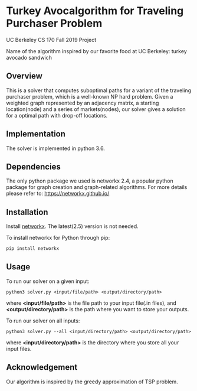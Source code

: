# Turkey Avocalgorithm for Traveling Purchaser Problem
UC Berkeley CS 170 Fall 2019 Project

Name of the algorithm inspired by our favorite food at UC Berkeley: turkey avocado sandwich

## Overview
This is a solver that computes suboptimal paths for a variant of the traveling purchaser problem, which is a well-known NP hard problem. Given a weighted graph represented by an adjacency matrix, a starting location(node) and a series of markets(nodes), our solver gives a solution for a optimal path with drop-off locations.

## Implementation

The solver is implemented in python 3.6.

## Dependencies

The only python package we used is networkx 2.4, a popular python package for graph creation and graph-related algorithms.
For more details please refer to: https://networkx.github.io/

## Installation

Install <a href="https://networkx.github.io/" target="_blank">networkx</a>. The latest(2.5) version is not needed.

To install networkx for Python through pip:
```bash
pip install networkx
```

## Usage
To run our solver on a given input:

    python3 solver.py <input/file/path> <output/directory/path>

where **<input/file/path>** is the file path to your input file(.in files), and **<output/directory/path>** is the path where you want to store your outputs.

To run our solver on all inputs:

    python3 solver.py --all <input/directory/path> <output/directory/path>

where **<input/directory/path>** is the directory where you store all your input files.

## Acknowledgement

Our algorithm is inspired by the greedy approximation of TSP problem.
